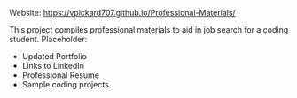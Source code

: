 Website: https://vpickard707.github.io/Professional-Materials/

This project compiles professional materials to aid in job search for a coding student.
Placeholder:

- Updated Portfolio
- Links to LinkedIn
- Professional Resume
- Sample coding projects
